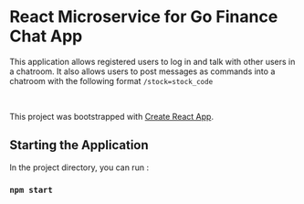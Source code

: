 # React Microservice for Go Finance Chat App

This application allows registered users to log in and talk with other users in a chatroom. It also allows users to post messages as commands into a chatroom with the following format `/stock=stock_code` 

<br />

This project was bootstrapped with [Create React App](https://github.com/facebook/create-react-app).

## Starting the Application

In the project directory, you can run :

### `npm start`